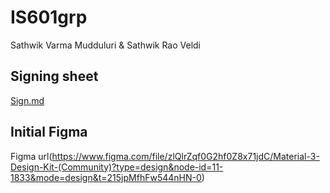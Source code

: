 # IS601grp
Sathwik Varma Mudduluri & Sathwik Rao Veldi

## Signing sheet
[Sign.md](Sign.md)


## Initial Figma
Figma url(https://www.figma.com/file/zlQlrZqf0G2hf0Z8x71jdC/Material-3-Design-Kit-(Community)?type=design&node-id=11-1833&mode=design&t=215jpMfhFw544nHN-0) 